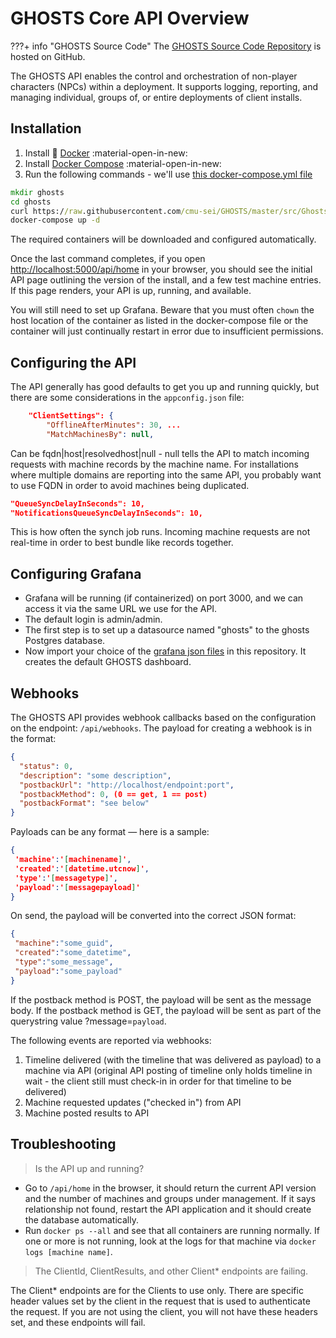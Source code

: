 # GHOSTS Core API Overview

???+ info "GHOSTS Source Code"
    The [GHOSTS Source Code Repository](https://github.com/cmu-sei/GHOSTS) is hosted on GitHub.
    
The GHOSTS API enables the control and orchestration of non-player characters (NPCs) within a deployment. It supports logging, reporting, and managing individual, groups of, or entire deployments of client installs.

## Installation

1. Install 🐳 [Docker](https://docs.docker.com/install/) :material-open-in-new:
2. Install [Docker Compose](https://docs.docker.com/compose/install/) :material-open-in-new:
3. Run the following commands - we'll use [this docker-compose.yml file](https://raw.githubusercontent.com/cmu-sei/GHOSTS/master/src/Ghosts.Api/docker-compose.yml)

```cmd
mkdir ghosts
cd ghosts
curl https://raw.githubusercontent.com/cmu-sei/GHOSTS/master/src/Ghosts.Api/docker-compose.yml -o docker-compose.yml
docker-compose up -d
```

The required containers will be downloaded and configured automatically.

Once the last command completes, if you open [http://localhost:5000/api/home](http://localhost:5000/api/home) in your browser, you should see the initial API page outlining the version of the install, and a few test machine entries. If this page renders, your API is up, running, and available.

You will still need to set up Grafana. Beware that you must often `chown` the host location of the container as listed in the docker-compose file or the container will just continually restart in error due to insufficient permissions.

## Configuring the API

The API generally has good defaults to get you up and running quickly, but there are some considerations in the `appconfig.json` file:

```json
    "ClientSettings": {
        "OfflineAfterMinutes": 30, ...
        "MatchMachinesBy": null,
```

Can be fqdn|host|resolvedhost|null - null tells the API to match incoming requests with machine records by the machine name. For installations where multiple domains are reporting into the same API, you probably want to use FQDN in order to avoid machines being duplicated.


```json
"QueueSyncDelayInSeconds": 10,
"NotificationsQueueSyncDelayInSeconds": 10,
```

This is how often the synch job runs. Incoming machine requests are not real-time in order to best bundle like records together.

## Configuring Grafana

- Grafana will be running (if containerized) on port 3000, and we can access it via the same URL we use for the API.
- The default login is admin/admin.
- The first step is to set up a datasource named "ghosts" to the ghosts Postgres database.
- Now import your choice of the [grafana json files](https://github.com/cmu-sei/GHOSTS/tree/master/configuration/grafana) in this repository. It creates the default GHOSTS dashboard.

## Webhooks

The GHOSTS API provides webhook callbacks based on the configuration on the endpoint: `/api/webhooks`. The payload for creating a webhook is in the format:

```json
{
  "status": 0,
  "description": "some description",
  "postbackUrl": "http://localhost/endpoint:port",
  "postbackMethod": 0, (0 == get, 1 == post)
  "postbackFormat": "see below"
}
```

Payloads can be any format — here is a sample:

```json
{
 'machine':'[machinename]',
 'created':'[datetime.utcnow]',
 'type':'[messagetype]',
 'payload':'[messagepayload]'
}
```

On send, the payload will be converted into the correct JSON format:

```json
{
 "machine":"some_guid",
 "created":"some_datetime",
 "type":"some_message",
 "payload":"some_payload"
}
```

If the postback method is POST, the payload will be sent as the message body. If the postback method is GET, the payload will be sent as part of the querystring value ?message=`payload`.

The following events are reported via webhooks:

1. Timeline delivered (with the timeline that was delivered as payload) to a machine via API (original API posting of timeline only holds timeline in wait - the client still must check-in in order for that timeline to be delivered)
2. Machine requested updates ("checked in") from API
3. Machine posted results to API

## Troubleshooting

> Is the API up and running?

- Go to `/api/home` in the browser, it should return the current API version and the number of machines and groups under management. If it says relationship not found, restart the API application and it should create the database automatically.
- Run `docker ps --all` and see that all containers are running normally. If one or more is not running, look at the logs for that machine via `docker logs [machine name]`.

> The ClientId, ClientResults, and other Client* endpoints are failing.

The Client* endpoints are for the Clients to use only. There are specific header values set by the client in the request that is used to authenticate the request. If you are not using the client, you will not have these headers set, and these endpoints will fail.